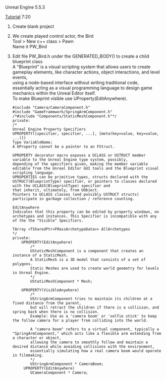 Unreal Engine 5.5.3  
  
[Tutorial](https://dev.epicgames.com/community/learning/tutorials/jyWV/unreal-engine-c-beginner-tutorial-flappy-bird) 7:20  
  
1. Create blank project  
  
2. We create played control actor, the Bird  
   Tool > New c++ class > Pawn  
   Name it PW_Bird
   
4. Edit file PW_Bird.h under the GENERATED_BODY() to create a child blueprint class  
   A "Blueprint" is a visual scripting system that allows users to create gameplay elements, like character actions, object interactions, and level events,  
   using a node-based interface without writing traditional code, essentially acting as a visual programming language to design game mechanics within the Unreal Editor itself.  
   To make Blueprint visible use UProperty(EditAnywhere).  
   ```  
   #include "Camera/CameraComponent.h"
   #include "GameFramework/SpringArmComponent.h"
   /*#include "Components/StaticMeshComponent.h"*/
   private:
   /*
   Unreal Engine Property Specifiers
   UPROPERTY([specifier, specifier, ...], [meta(key=value, key=value, ...)])
   Type VariableName;
   A UProperty cannot be a pointer to an FStruct.
    
   UPROPERTY decorator macro exposes a UCLASS or USTRUCT member variable to the Unreal Engine type system, possibly,
   depending of the specifiers given, making the member variable editable from the Unreal Editor GUI tools and the Blueprint visual scripting language.
   UPROPERTIES can be primitive types, structs declared with the USTRUCT(BlueprintType) specifier, or pointers to classes declared with the UCLASS(BlueprintType) specifier and
   that inherit, ultimately, from UObject.
   Pointers to UCLASS classes (and possibly USTRUCT structs) participate in garbage collection / reference counting.
    
   EditAnywhere
   Indicates that this property can be edited by property windows, on archetypes and instances. This Specifier is incompatible with any of the the "Visible" Specifiers.
     
   TArray <TSharedPtr<FMassArchetypeData>> AllArchetypes
   */
   private:
       UPROPERTY(EditAnywhere)
           /*
           UStaticMeshComponent is a component that creates an instance of a StaticMesh.
           A StaticMesh is a 3D model that consists of a set of polygons.
           Static Meshes are used to create world geometry for levels in Unreal Engine.
           */
           UStaticMeshComponent * Mesh;
  
       UPROPERTY(VisibleAnywhere)
           /*
           UStringArmComponent tries to maintain its children at a fixed distance from the parent,
           but will retract the children if there is a collision, and spring back when there is no collision.
           Example: Use as a 'camera boom' or 'selfie stick' to keep the follow camera for a player from colliding into the world.
        
           A "camera boom" refers to a virtual component, typically a "SpringArmComponent," which acts like a flexible arm extending from a character or object,
           allowing the camera to smoothly follow and maintain a desired distance while avoiding collisions with the environment,
           essentially simulating how a real camera boom would operate in filmmaking.
           */
           UStringArmComponent * CameraBoom;
        UPROPERTY(EditAnywhere)
           UCameraComponent * Camera;
   ```  
  
